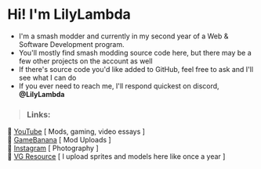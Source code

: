 # Hi! I'm LilyLambda 

- I'm a smash modder and currently in my second year of a Web & Software Development program.
- You'll mostly find smash modding source code here, but there may be a few other projects on the account as well
- If there's source code you'd like added to GitHub, feel free to ask and I'll see what I can do
- If you ever need to reach me, I'll respond quickest on discord, **@LilyLambda**

>### Links:
🎥 [YouTube](https://www.youtube.com/@LilyLambda) [ Mods, gaming, video essays ]  
🍌 [GameBanana](https://gamebanana.com/members/2056543) [ Mod Uploads ]  
📸 [Instagram](https://www.instagram.com/pixellilyphotography/) [ Photography ]  
💽 [VG Resource](https://www.vg-resource.com/user-80695.html) [ I upload sprites and models here like once a year ]  
